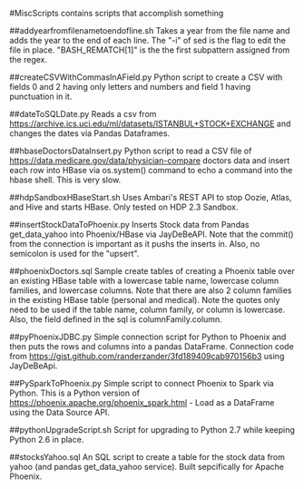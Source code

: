 #MiscScripts contains scripts that accomplish something

##addyearfromfilenametoendofline.sh
Takes a year from the file name and adds the year to the end of each line.  The "-i" of sed is the flag to edit the file in place. "BASH_REMATCH[1]" is the the first subpattern assigned from the regex.

##createCSVWithCommasInAField.py
Python script to create a CSV with fields 0 and 2 having only letters and numbers and field 1 having punctuation in it.

##dateToSQLDate.py
Reads a csv from https://archive.ics.uci.edu/ml/datasets/ISTANBUL+STOCK+EXCHANGE and changes the dates via Pandas Dataframes.

##hbaseDoctorsDataInsert.py
Python script to read a CSV file of https://data.medicare.gov/data/physician-compare doctors data and insert each row into HBase via os.system() command to echo a command into the hbase shell.  This is very slow.

##hdpSandboxHBaseStart.sh
Uses Ambari's REST API to stop Oozie, Atlas, and Hive and starts HBase.  Only tested on HDP 2.3 Sandbox.

##insertStockDataToPhoenix.py
Inserts Stock data from Pandas get_data_yahoo into Phoenix/HBase via JayDeBeAPI.  Note that the commit() from the connection is important as it pushs the inserts in.  Also, no semicolon is used for the "upsert".

##phoenixDoctors.sql
Sample create tables of creating a Phoenix table over an existing HBase table with a lowercase table name, lowercase column families, and lowercase columns.  Note that there are also 2 column families in the existing HBase table (personal and medical).  Note the quotes only need to be used if the table name, column family, or column is lowercase.  Also, the field defined in the sql is columnFamily.column.

##pyPhoenixJDBC.py
Simple connection script for Python to Phoenix and then puts the rows and columns into a pandas DataFrame. Connection code from https://gist.github.com/randerzander/3fd189409cab970156b3 using JayDeBeApi.

##PySparkToPhoenix.py
Simple script to connect Phoenix to Spark via Python.  This is a Python version of https://phoenix.apache.org/phoenix_spark.html - Load as a DataFrame using the Data Source API.

##pythonUpgradeScript.sh
Script for upgrading to Python 2.7 while keeping Python 2.6 in place.

##stocksYahoo.sql
An SQL script to create a table for the stock data from yahoo (and pandas get_data_yahoo service).  Built sepcifically for Apache Phoenix.
